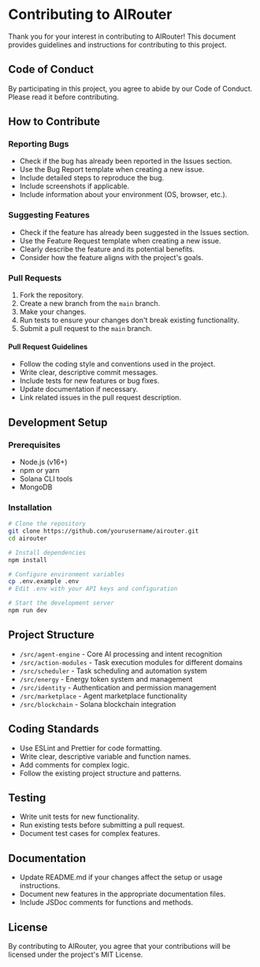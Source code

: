 # Contributing to AIRouter

Thank you for your interest in contributing to AIRouter! This document provides guidelines and instructions for contributing to this project.

## Code of Conduct

By participating in this project, you agree to abide by our Code of Conduct. Please read it before contributing.

## How to Contribute

### Reporting Bugs

- Check if the bug has already been reported in the Issues section.
- Use the Bug Report template when creating a new issue.
- Include detailed steps to reproduce the bug.
- Include screenshots if applicable.
- Include information about your environment (OS, browser, etc.).

### Suggesting Features

- Check if the feature has already been suggested in the Issues section.
- Use the Feature Request template when creating a new issue.
- Clearly describe the feature and its potential benefits.
- Consider how the feature aligns with the project's goals.

### Pull Requests

1. Fork the repository.
2. Create a new branch from the `main` branch.
3. Make your changes.
4. Run tests to ensure your changes don't break existing functionality.
5. Submit a pull request to the `main` branch.

#### Pull Request Guidelines

- Follow the coding style and conventions used in the project.
- Write clear, descriptive commit messages.
- Include tests for new features or bug fixes.
- Update documentation if necessary.
- Link related issues in the pull request description.

## Development Setup

### Prerequisites

- Node.js (v16+)
- npm or yarn
- Solana CLI tools
- MongoDB

### Installation

```bash
# Clone the repository
git clone https://github.com/yourusername/airouter.git
cd airouter

# Install dependencies
npm install

# Configure environment variables
cp .env.example .env
# Edit .env with your API keys and configuration

# Start the development server
npm run dev
```

## Project Structure

- `/src/agent-engine` - Core AI processing and intent recognition
- `/src/action-modules` - Task execution modules for different domains
- `/src/scheduler` - Task scheduling and automation system
- `/src/energy` - Energy token system and management
- `/src/identity` - Authentication and permission management
- `/src/marketplace` - Agent marketplace functionality
- `/src/blockchain` - Solana blockchain integration

## Coding Standards

- Use ESLint and Prettier for code formatting.
- Write clear, descriptive variable and function names.
- Add comments for complex logic.
- Follow the existing project structure and patterns.

## Testing

- Write unit tests for new functionality.
- Run existing tests before submitting a pull request.
- Document test cases for complex features.

## Documentation

- Update README.md if your changes affect the setup or usage instructions.
- Document new features in the appropriate documentation files.
- Include JSDoc comments for functions and methods.

## License

By contributing to AIRouter, you agree that your contributions will be licensed under the project's MIT License. 
